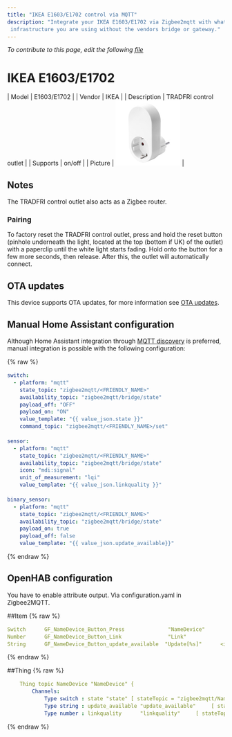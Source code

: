 ```yaml
---
title: "IKEA E1603/E1702 control via MQTT"
description: "Integrate your IKEA E1603/E1702 via Zigbee2mqtt with whatever smart home
 infrastructure you are using without the vendors bridge or gateway."
---
```


*To contribute to this page, edit the following
[file](https://github.com/Koenkk/zigbee2mqtt.io/blob/master/docs/devices/E1603_E1702.md)*

# IKEA E1603/E1702

| Model | E1603/E1702  |
| Vendor  | IKEA  |
| Description | TRADFRI control outlet |
| Supports | on/off |
| Picture | ![IKEA E1603/E1702](../images/devices/E1603-E1702.jpg) |

## Notes


The TRADFRI control outlet also acts as a Zigbee router.


### Pairing
To factory reset the TRADFRI control outlet, press and hold the reset button
(pinhole underneath the light, located at the top (bottom if UK) of the outlet) with a
paperclip until the white light starts fading. Hold onto the button for a
few more seconds, then release. After this, the outlet will automatically connect.


## OTA updates
This device supports OTA updates, for more information see [OTA updates](../information/ota_updates.md).

## Manual Home Assistant configuration
Although Home Assistant integration through [MQTT discovery](../integration/home_assistant) is preferred,
manual integration is possible with the following configuration:


{% raw %}
```yaml
switch:
  - platform: "mqtt"
    state_topic: "zigbee2mqtt/<FRIENDLY_NAME>"
    availability_topic: "zigbee2mqtt/bridge/state"
    payload_off: "OFF"
    payload_on: "ON"
    value_template: "{{ value_json.state }}"
    command_topic: "zigbee2mqtt/<FRIENDLY_NAME>/set"

sensor:
  - platform: "mqtt"
    state_topic: "zigbee2mqtt/<FRIENDLY_NAME>"
    availability_topic: "zigbee2mqtt/bridge/state"
    icon: "mdi:signal"
    unit_of_measurement: "lqi"
    value_template: "{{ value_json.linkquality }}"

binary_sensor:
  - platform: "mqtt"
    state_topic: "zigbee2mqtt/<FRIENDLY_NAME>"
    availability_topic: "zigbee2mqtt/bridge/state"
    payload_on: true
    payload_off: false
    value_template: "{{ value_json.update_available}}"
```
{% endraw %}

## OpenHAB configuration
You have to enable attribute output. Via configuration.yaml in Zigbee2MQTT.

##Item
{% raw %}
```yaml
Switch      GF_NameDevice_Button_Press              "NameDevice"                     <button>            (GF_Room, gButton)     ["Button"]      {channel="mqtt:topic:MQTTBroker:NameDevice:state"} 
Number      GF_NameDevice_Button_Link               "Link"                 <link>              (gButton)                       ["link"]        {channel="mqtt:topic:MQTTBroker:NameDevice" }
String      GF_NameDevice_Button_update_available  "Update[%s]"      <icon>            (gButton)              ["update_available"]     {channel="mqtt:topic:MQTTBroker:NameDevice:update_available"} 
```
{% endraw %}

##Thing
{% raw %}
```yaml
    Thing topic NameDevice "NameDevice" {
        Channels:
            Type switch : state "state" [ stateTopic = "zigbee2mqtt/NameDevice/state", commandTopic = "zigbee2mqtt/NameDevice/set/state", on="ON", off="OFF" ]
            Type string : update_available "update_available"     [ stateTopic="zigbee2mqtt/NameDevice/update_available"] //It shows only if an update is available  
            Type number : linkquality      "linkquality"     [ stateTopic="zigbee2mqtt/NameDevice/linkquality" ]   
```
{% endraw %}

